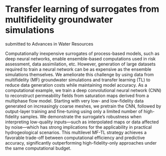 # Transfer learning of surrogates from multifidelity groundwater simulations
submitted to Advances in Water Resources

Computationally inexpensive surrogates of process-based models, such as deep neural networks, enable ensemble-based computations used in risk assessment, data assimilation, etc. However, generation of large datasets required to train a neural network can be as expensive as the ensemble simulations themselves. We ameliorate this challenge by using data from multifidelity (MF) groundwater simulations and transfer learning (TL) to reduce data generation costs while maintaining model accuracy. As a computational example, we train a deep convolutional neural network (CNN) to reconstruct permeability fields from saturation maps derived from a multiphase flow model.  Starting with very low- and low-fidelity data generated on increasingly coarse meshes, we pretrain the CNN, followed by output-layer training and fine-tuning using only a limited number of high-fidelity samples. We  demonstrate the surrogate’s robustness when interpreting low-quality inputs—such as interpolated maps or data affected by noise—which has strong implications for the applicability in practical hydrogeological scenarios. This multilevel MF-TL strategy achieves a favorable trade-off between computational efficiency and predictive accuracy, significantly outperforming high-fidelity-only approaches under the same computational budget.
